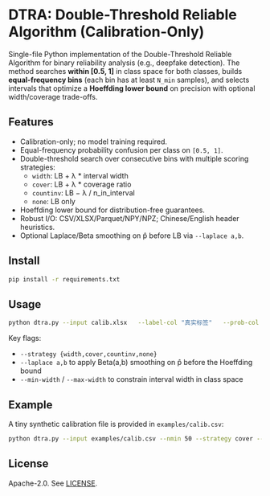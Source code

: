 # DTRA: Double-Threshold Reliable Algorithm (Calibration-Only)

Single-file Python implementation of the Double-Threshold Reliable Algorithm for binary reliability analysis
(e.g., deepfake detection). The method searches **within [0.5, 1]** in class space for both classes, builds
**equal-frequency bins** (each bin has at least `N_min` samples), and selects intervals that optimize a
**Hoeffding lower bound** on precision with optional width/coverage trade-offs.

## Features
- Calibration-only; no model training required.
- Equal-frequency probability confusion per class on `[0.5, 1]`.
- Double-threshold search over consecutive bins with multiple scoring strategies:
  - `width`: LB + λ * interval width
  - `cover`: LB + λ * coverage ratio
  - `countinv`: LB − λ / n_in_interval
  - `none`: LB only
- Hoeffding lower bound for distribution-free guarantees.
- Robust I/O: CSV/XLSX/Parquet/NPY/NPZ; Chinese/English header heuristics.
- Optional Laplace/Beta smoothing on p̂ before LB via `--laplace a,b`.

## Install
```bash
pip install -r requirements.txt
```

## Usage
```bash
python dtra.py --input calib.xlsx   --label-col "真实标签"   --prob-col "预测为真实样本的概率"   --label-one-means real   --nmin 200   --strategy width   --lambda 0.1   --delta 0.05   --out-json result.json   --dump-bins bins.csv
```

Key flags:
- `--strategy {width,cover,countinv,none}`
- `--laplace a,b` to apply Beta(a,b) smoothing on p̂ before the Hoeffding bound
- `--min-width` / `--max-width` to constrain interval width in class space

## Example
A tiny synthetic calibration file is provided in `examples/calib.csv`:
```bash
python dtra.py --input examples/calib.csv --nmin 50 --strategy cover --lambda 0.05 --out-json out.json
```

## License
Apache-2.0. See [LICENSE](LICENSE).
